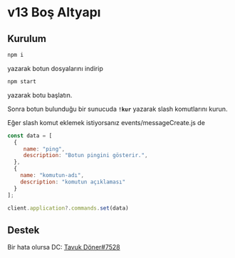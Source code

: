 # v13 Boş Altyapı

## Kurulum

```sh
npm i
```
yazarak botun dosyalarını indirip

```sh
npm start
```
yazarak botu başlatın.

Sonra botun bulunduğu bir sunucuda **`!kur`** yazarak slash komutlarını kurun.

Eğer slash komut eklemek istiyorsanız events/messageCreate.js de
```js
const data = [
  {
     name: "ping",
     description: "Botun pingini gösterir.",
  },
  {
    name: "komutun-adı",
    description: "komutun açıklaması"
  }
];

client.application?.commands.set(data)
```

## Destek
Bir hata olursa DC: [Tavuk Döner#7528](https://discord.com/users/729651204216455229)
